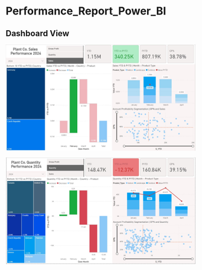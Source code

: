 # Performance_Report_Power_BI

## Dashboard View
![image alt](https://github.com/DilrukshiManjula07/Performance_Report_Power_BI/blob/5a41db5c0731cc4a224ef7bd5e17e0fcc66a43db/sales(%2B).jpg)

![image alt](https://github.com/DilrukshiManjula07/Performance_Report_Power_BI/blob/f7adf1277e777c97877d14e26fda7ce967a790cd/qtd(-).jpg)
